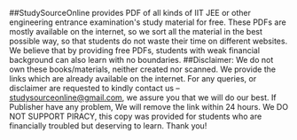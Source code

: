 ##StudySourceOnline
provides PDF of all kinds of IIT JEE or other engineering entrance examination's study material for free. These PDFs are mostly available on the internet, so we sort all the material in the best possible way, so that students do not waste their time on different websites. We believe that by providing free PDFs, students with weak financial background can also learn with no boundaries.
 ##Disclaimer:
We do not own these books/materials, neither created nor scanned. We provide the links which are already available on the internet. For any queries, or disclaimer are requested to kindly contact us – studysourceonline@gmail.com, we assure you that we will do our best. If Publisher have any problem, We will remove the link within 24 hours. We DO NOT SUPPORT PIRACY, this copy was provided for students who are financially troubled but deserving to learn. Thank you!
